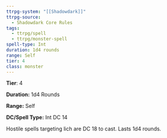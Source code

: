 ```yaml
---
ttrpg-system: "[[Shadowdark]]"
ttrpg-source:
  - Shadowdark Core Rules
tags:
  - ttrpg/spell
  - ttrpg/monster-spell
spell-type: Int
duration: 1d4 rounds
range: Self
tier: 4
class: monster
---
```

**Tier**: 4

**Duration:** 1d4 Rounds

**Range:** Self

**DC/Spell Type:** Int DC 14

Hostile spells targeting lich are DC 18 to cast. Lasts 1d4 rounds. 
